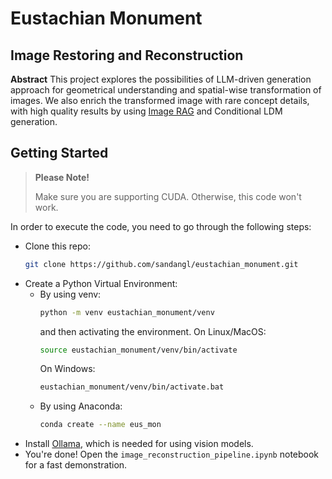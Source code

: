 # Eustachian Monument
**Image Restoring and Reconstruction**
---
**Abstract**
This project explores the possibilities of LLM-driven generation approach for geometrical understanding and spatial-wise transformation of images. We also enrich the transformed image with rare concept details, with high quality results by using [Image RAG](https://rotem-shalev.github.io/ImageRAG) and Conditional LDM generation.

## Getting Started

> **Please Note!**
>
> Make sure you are supporting CUDA. Otherwise, this code won't work.

In order to execute the code, you need to go through the following steps:

* Clone this repo:
    ```bash
    git clone https://github.com/sandangl/eustachian_monument.git
    ```
* Create a Python Virtual Environment:
    - By using venv:
        ```bash
        python -m venv eustachian_monument/venv
        ```
        and then activating the environment.
        On Linux/MacOS:
        ```bash
        source eustachian_monument/venv/bin/activate
        ```
        On Windows:
        ```cmd
        eustachian_monument/venv/bin/activate.bat
        ```
    - By using Anaconda:
        ```bash
        conda create --name eus_mon
        ```
* Install [Ollama](https://ollama.com/), which is needed for using vision models.
* You're done! Open the `image_reconstruction_pipeline.ipynb` notebook for a fast demonstration.
